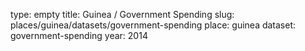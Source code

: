 type: empty
title: Guinea / Government Spending
slug: places/guinea/datasets/government-spending
place: guinea
dataset: government-spending
year: 2014

